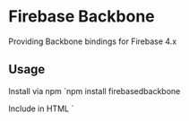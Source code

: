 # Firebase Backbone
Providing Backbone bindings for Firebase 4.x

## Usage
Install via npm
`npm install firebasedbackbone

Include in HTML
`<script src="$location/firebaseDBackbone.min.js" type="text/javascript"></script>